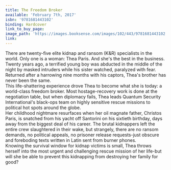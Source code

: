 ```yaml
---
title: The Freedom Broker
available: 'February 7th, 2017'
isbn: '9781681443102'
binding: Hardcover
link_to_buy_page:
image_path: 'https://images.booksense.com/images/102/443/9781681443102.jpg'
link:
---
```



There are twenty-five elite kidnap and ransom (K&R) specialists in the world. Only one is a woman: Thea Paris. And she's the best in the business.&nbsp;
<br>Twenty years ago, a terrified young boy was abducted in the middle of the night by masked intruders while his sister watched, paralyzed with fear. Returned after a harrowing nine months with his captors, Thea's brother has never been the same.&nbsp;
<br>This life-shattering experience drove Thea to become what she is today: a world-class freedom broker. Most hostage-recovery work is done at the negotiation table, but when diplomacy fails, Thea leads Quantum Security International's black-ops team on highly sensitive rescue missions to political hot spots around the globe.&nbsp;
<br>Her childhood nightmare resurfaces when her oil magnate father, Christos Paris, is snatched from his yacht off Santorini on his sixtieth birthday, days away from the biggest deal of his career. The brutal kidnappers left the entire crew slaughtered in their wake, but strangely, there are no ransom demands, no political appeals, no prisoner release requests-just obscure and foreboding texts written in Latin sent from burner phones.&nbsp;
<br>Knowing the survival window for kidnap victims is small, Thea throws herself into the most urgent and challenging rescue mission of her life-but will she be able to prevent this kidnapping from destroying her family for good?